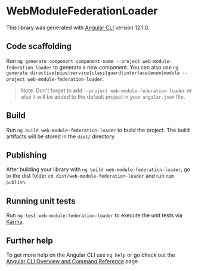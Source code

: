# WebModuleFederationLoader

This library was generated with [Angular CLI](https://github.com/angular/angular-cli) version 12.1.0.

## Code scaffolding

Run `ng generate component component-name --project web-module-federation-loader` to generate a new component. You can also use `ng generate directive|pipe|service|class|guard|interface|enum|module --project web-module-federation-loader`.

> Note: Don't forget to add `--project web-module-federation-loader` or else it will be added to the default project in your `angular.json` file.

## Build

Run `ng build web-module-federation-loader` to build the project. The build artifacts will be stored in the `dist/` directory.

## Publishing

After building your library with `ng build web-module-federation-loader`, go to the dist folder `cd dist/web-module-federation-loader` and run `npm publish`.

## Running unit tests

Run `ng test web-module-federation-loader` to execute the unit tests via [Karma](https://karma-runner.github.io).

## Further help

To get more help on the Angular CLI use `ng help` or go check out the [Angular CLI Overview and Command Reference](https://angular.io/cli) page.
